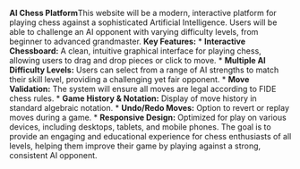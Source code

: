 **AI Chess Platform**This website will be a modern, interactive platform for playing chess against a sophisticated Artificial Intelligence. Users will be able to challenge an AI opponent with varying difficulty levels, from beginner to advanced grandmaster. **Key Features:** *   **Interactive Chessboard:** A clean, intuitive graphical interface for playing chess, allowing users to drag and drop pieces or click to move. *   **Multiple AI Difficulty Levels:** Users can select from a range of AI strengths to match their skill level, providing a challenging yet fair opponent. *   **Move Validation:** The system will ensure all moves are legal according to FIDE chess rules. *   **Game History & Notation:** Display of move history in standard algebraic notation. *   **Undo/Redo Moves:** Option to revert or replay moves during a game. *   **Responsive Design:** Optimized for play on various devices, including desktops, tablets, and mobile phones. The goal is to provide an engaging and educational experience for chess enthusiasts of all levels, helping them improve their game by playing against a strong, consistent AI opponent.